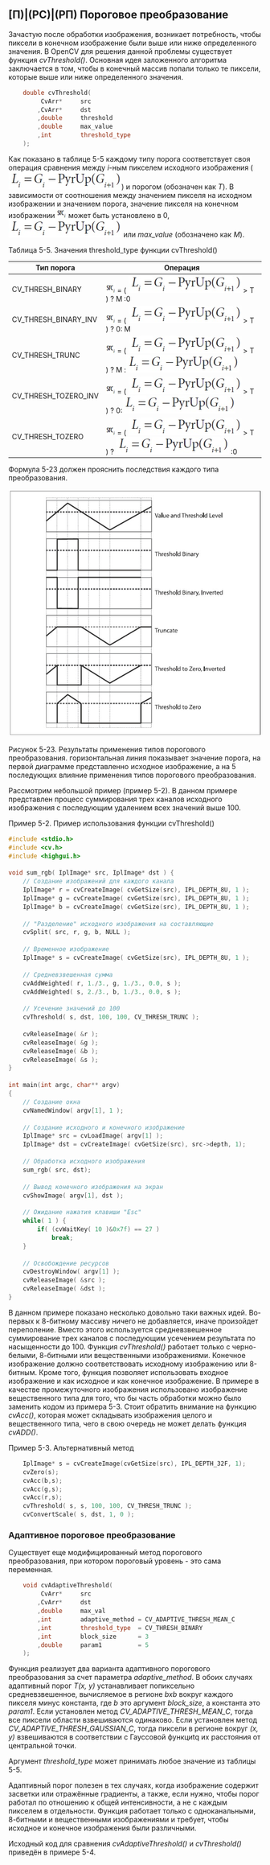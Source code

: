 ## [П)|(РС)|(РП) Пороговое преобразование

Зачастую после обработки изображения, возникает потребность, чтобы пиксели в конечном изображение были выше или ниже определенного значения. В OpenCV для решения данной проблемы существует функция *cvThreshold()*. Основная идея заложенного алгоритма заключается в том, чтобы в конечный массив попали только те пиксели, которые выше или ниже определенного значения. 

```cpp
	double cvThreshold(
		 CvArr* 	src
		,CvArr* 	dst
		,double 	threshold
		,double 	max_value
		,int 		threshold_type
	);
```

Как показано в таблице 5-5 каждому типу порога соответствует своя операция сравнения между *i*-ным пикселем исходного изображения (![Формула 5-10 ненайден](Images/Frml_5_10.jpg)) и порогом (обозначен как *T*). В зависимости от соотношения между значением пикселя на исходном изображении и значением порога, значение пикселя на конечном изображении ![Формула 5-11 ненайден](Images/Frml_5_11.jpg) может быть установлено в 0, ![Формула 5-10 ненайден](Images/Frml_5_10.jpg) или *max_value* (обозначено как *M*). 

Таблица 5-5. Значения threshold_type функции cvThreshold()

| Тип порога | Операция |
| -- | -- |
| CV_THRESH_BINARY | ![Формула 5-11 ненайден](Images/Frml_5_11.jpg) = ( ![Формула 5-10 ненайден](Images/Frml_5_10.jpg) > T ) ? M :0 |
| CV_THRESH_BINARY_INV | ![Формула 5-11 ненайден](Images/Frml_5_11.jpg) = ( ![Формула 5-10 ненайден](Images/Frml_5_10.jpg) > T ) ? 0: M |
| CV_THRESH_TRUNC | ![Формула 5-11 ненайден](Images/Frml_5_11.jpg) = ( ![Формула 5-10 ненайден](Images/Frml_5_10.jpg) > T ) ? M :![Формула 5-10 ненайден](Images/Frml_5_10.jpg) |
| CV_THRESH_TOZERO_INV | ![Формула 5-11 ненайден](Images/Frml_5_11.jpg) = ( ![Формула 5-10 ненайден](Images/Frml_5_10.jpg) > T ) ? 0:![Формула 5-10 ненайден](Images/Frml_5_10.jpg) |
| CV_THRESH_TOZERO | ![Формула 5-11 ненайден](Images/Frml_5_11.jpg) = ( ![Формула 5-10 ненайден](Images/Frml_5_10.jpg) > T ) ? ![Формула 5-10 ненайден](Images/Frml_5_10.jpg) :0 |

Формула 5-23 должен прояснить последствия каждого типа преобразования.

![Рисунок 5-23 не найден](Images/Pic_5_23.jpg)

Рисунок 5-23. Результаты применения типов порогового преобразования. горизонтальная линия показывает значение порога, на первой диаграмме представленно исходное изображение, а на 5 последующих влияние применения типов порогового преобразования.

Рассмотрим небольшой пример (пример 5-2). В данном примере представлен процесс суммирования трех каналов исходного изображения с последующим удалением всех значений выше 100.

Пример 5-2. Пример использования функции cvThreshold()
```cpp
#include <stdio.h>
#include <cv.h>
#include <highgui.h>
 
void sum_rgb( IplImage* src, IplImage* dst ) {
	// Создание изображений для каждого канала
	IplImage* r = cvCreateImage( cvGetSize(src), IPL_DEPTH_8U, 1 );
	IplImage* g = cvCreateImage( cvGetSize(src), IPL_DEPTH_8U, 1 );
	IplImage* b = cvCreateImage( cvGetSize(src), IPL_DEPTH_8U, 1 );
	 
	// "Разделение" исходного изображения на составляющие
	cvSplit( src, r, g, b, NULL );
	 
	// Временное изображение
	IplImage* s = cvCreateImage( cvGetSize(src), IPL_DEPTH_8U, 1 );
	 
	// Средневзвешенная сумма
	cvAddWeighted( r, 1./3., g, 1./3., 0.0, s );
	cvAddWeighted( s, 2./3., b, 1./3., 0.0, s );
	 
	// Усечение значений до 100
	cvThreshold( s, dst, 100, 100, CV_THRESH_TRUNC );

	cvReleaseImage( &r );
	cvReleaseImage( &g );
	cvReleaseImage( &b );
	cvReleaseImage( &s );
}
 
int main(int argc, char** argv)
{
	// Создание окна
	cvNamedWindow( argv[1], 1 );
	 
	// Создание исходного и конечного изображение
	IplImage* src = cvLoadImage( argv[1] );
	IplImage* dst = cvCreateImage( cvGetSize(src), src->depth, 1);

	// Обработка исходного изображения
	sum_rgb( src, dst);
	 
	// Вывод конечного изображения на экран
	cvShowImage( argv[1], dst );
	 
	// Ожидание нажатия клавиши "Esc"
	while( 1 ) { 
		if( (cvWaitKey( 10 )&0x7f) == 27 ) 
			break; 
	}
	 
	// Освобождение ресурсов
	cvDestroyWindow( argv[1] );
	cvReleaseImage( &src );
	cvReleaseImage( &dst );
}
```

В данном примере показано несколько довольно таки важных идей. Во-первых к 8-битному массиву ничего не добавляется, иначе произойдет переполение. Вместо этого используется средневзвешенное суммирование трех каналов с последующим усечением результата по насыщенности  до 100. Функция *cvThreshold()* работает только с черно-белыми, 8-битными или вещественными изображениями. Конечное изображение должно соответствовать исходному изображению или 8-битным. Кроме того, функция позволяет использовать входное изображение и как исходное и как конечное изображение. В примере в качестве промежуточного изображения использовано изображение вещественного типа для того, что бы часть обработки можно было заменить кодом из примера 5-3. Стоит обратить внимание на функцию *cvAcc()*, которая может складывать изображения целого и вещественного типа, чего в свою очередь не может делать функция *cvADD()*. 

Пример 5-3. Альтернативный метод
```cpp
	IplImage* s = cvCreateImage(cvGetSize(src), IPL_DEPTH_32F, 1);
	cvZero(s);
	cvAcc(b,s);
	cvAcc(g,s);
	cvAcc(r,s);
	cvThreshold( s, s, 100, 100, CV_THRESH_TRUNC );
	cvConvertScale( s, dst, 1, 0 );
```

### Адаптивное пороговое преобразование

Существует еще модифицированный метод порогового преобразования, при котором пороговый уровень - это сама переменная. 

```cpp
	void cvAdaptiveThreshold(
		 CvArr* 	src
		,CvArr* 	dst
		,double 	max_val
		,int 		adaptive_method	= CV_ADAPTIVE_THRESH_MEAN_C
		,int 		threshold_type 	= CV_THRESH_BINARY
		,int 		block_size 		= 3
		,double 	param1 			= 5
	);
```

Функция реализует два варианта адаптивного порогового преобразования за счет параметра *adaptive_method*. В обоих случаях адаптивный порог *T(x, y)* устанавливает попиксельно средневзвешенное, вычисляемое в регионе *bxb* вокруг каждого пикселя минус константа, где *b* это аргумент *block_size*, а константа это *param1*. Если установлен метод *CV_ADAPTIVE_THRESH_MEAN_C*, тогда все пиксели области взвешиваются одинаково. Если установлен метод *CV_ADAPTIVE_THRESH_GAUSSIAN_C*, тогда пиксели в регионе вокруг *(х, y)* взвешиваются в соответствии с Гауссовой функциtq их расстояния от центральной точки.

Аргумент *threshold_type* может принимать любое значение из таблицы 5-5. 

Адаптивный порог полезен в тех случаях, когда изображение содержит засветки или отражённые градиенты, а также, если нужно, чтобы порог работал по отношению к общей интенсивности, а не с каждым пикселем в отдельности. Функция работает только с одноканальными, 8-битными и вещественными изображениями и требует, чтобы исходное и конечное изображения были различными. 

Исходный код для сравнения *cvAdaptiveThreshold()* и *cvThreshold()* приведён в примере 5-4. 
